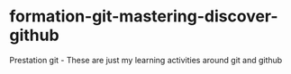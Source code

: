 # formation-git-mastering-discover-github
Prestation git - These are just my learning activities around git and github
